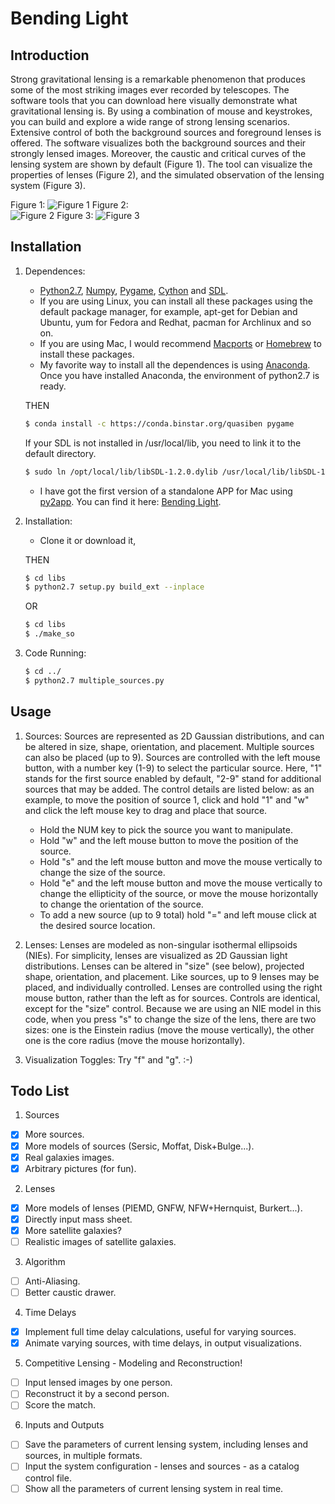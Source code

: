 # Bending Light

## Introduction
Strong gravitational lensing is a remarkable phenomenon that produces some of the most striking images ever recorded by telescopes. The software tools that you can download here visually demonstrate what gravitational lensing is. By using a combination of mouse and keystrokes, you can build and explore a wide range of strong lensing scenarios. Extensive control of both the background sources and foreground lenses is offered. The software visualizes both the background sources and their strongly lensed images. Moreover, the caustic and critical curves of the lensing system are shown by default (Figure 1). The tool can visualize the properties of lenses (Figure 2), and the simulated observation of the lensing system (Figure 3).


Figure 1:
![Figure 1](./screen_shots/figure_0.png)
Figure 2:  
![Figure 2](./screen_shots/figure_1.png)
Figure 3:
![Figure 3](./screen_shots/figure_2.png)


## Installation
1. Dependences:  
	* [Python2.7](https://www.python.org), [Numpy](http://www.numpy.org), [Pygame](http://www.pygame.org), [Cython](http://cython.github.io) and [SDL](https://www.libsdl.org).
	* If you are using Linux, you can install all these packages using the default package manager, for example, apt-get for Debian and Ubuntu, yum for Fedora and Redhat,  pacman for Archlinux and so on.
	* If you are using Mac, I would recommend [Macports](https://www.macports.org) or [Homebrew](http://brew.sh) to install these packages.
	* My favorite way to install all the dependences is using [Anaconda](https://store.continuum.io/cshop/anaconda/). Once you have installed Anaconda, the environment of python2.7 is ready.

	THEN

	```bash
	$ conda install -c https://conda.binstar.org/quasiben pygame
	```
	If your SDL is not installed in /usr/local/lib, you need to link it to the default directory.
	```bash
	$ sudo ln /opt/local/lib/libSDL-1.2.0.dylib /usr/local/lib/libSDL-1.2.0.dylib
	```
	* I have got the first version of a standalone APP for Mac using [py2app](http://pythonhosted.org/py2app/). You can find it here: [Bending Light](https://www.dropbox.com/s/md2ppg5es7r3ner/Bending%20Light.zip?dl=0).
	

2. Installation:  
	* Clone it or download it,    

	THEN
	```bash
	$ cd libs
	$ python2.7 setup.py build_ext --inplace
	```
	OR
	```bash
	$ cd libs
	$ ./make_so
	```
3. Code Running:  

	```bash
	$ cd ../
	$ python2.7 multiple_sources.py
	```


## Usage

1. Sources:
Sources are represented as 2D Gaussian distributions, and can be altered in size, shape, orientation, and placement. Multiple sources can also be placed (up to 9). Sources are controlled with the left mouse button, with a number key (1-9) to select the particular source. Here, "1" stands for the first source enabled by default, "2-9" stand for additional sources that may be added. The control details are listed below: as an example, to move the position of source 1, click and hold "1" and "w" and click the left mouse key to drag and place that source.

	* Hold the NUM key to pick the source you want to manipulate.
	* Hold "w" and the left mouse button to move the position of the source.
	* Hold "s" and the left mouse button and move the mouse vertically to change the size of the source.
	* Hold "e" and the left mouse button and move the mouse vertically to change the ellipticity of the source, or move the mouse horizontally to change the orientation of the source.
	* To add a new source (up to 9 total) hold "=" and left mouse click at the desired source location.

2. Lenses:
Lenses are modeled as non-singular isothermal ellipsoids (NIEs). For simplicity, lenses are visualized as 2D Gaussian light distributions. Lenses can be altered in "size" (see below), projected shape, orientation, and placement. Like sources, up to 9 lenses may be placed, and individually controlled. Lenses are controlled using the right mouse button, rather than the left as for sources. Controls are identical, except for the "size" control. Because we are using an NIE model in this code, when you press "s" to change the size of the lens, there are two sizes: one is the Einstein radius (move the mouse vertically), the other one is the core radius (move the mouse horizontally).

3. Visualization Toggles:
Try "f" and "g". :-)

## Todo List
1. Sources
 - [x] More sources.
 - [x] More models of sources (Sersic, Moffat, Disk\+Bulge...).
 - [x] Real galaxies images.
 - [x] Arbitrary pictures (for fun).

2. Lenses
 - [x] More models of lenses (PIEMD, GNFW, NFW\+Hernquist, Burkert...).
 - [x] Directly input mass sheet.
 - [x] More satellite galaxies?
 - [ ] Realistic images of satellite galaxies.

3. Algorithm 
 - [ ] Anti-Aliasing.
 - [ ] Better caustic drawer.

4. Time Delays
 - [x] Implement full time delay calculations, useful for varying sources.
 - [x] Animate varying sources, with time delays, in output visualizations.

5. Competitive Lensing - Modeling and Reconstruction!
 - [ ] Input lensed images by one person.
 - [ ] Reconstruct it by a second person.
 - [ ] Score the match.

6. Inputs and Outputs
 - [ ] Save the parameters of current lensing system, including lenses and sources, in multiple formats.
 - [ ] Input the system configuration - lenses and sources - as a catalog control file.
 - [ ] Show all the parameters of current lensing system in real time.
